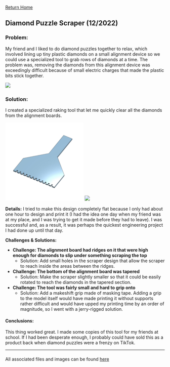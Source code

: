 [Return Home](../../README.md)

## Diamond Puzzle Scraper (12/2022)

### Problem:
My friend and I liked to do diamond puzzles together to relax, which involved lining up tiny plastic diamonds on a small alignment device so we could use a specialized tool to grab rows of diamonds at a time. The problem was, removing the diamonds from this alignment device was exceedingly difficult because of small electric charges that made the plastic bits stick together.

<img src="picture1.gif" width="49%"> 

### Solution:
I created a specialized raking tool that let me quickly clear all the diamonds from the alignment boards.

<img src="picture2.jpg" width="49%"> <img src="picture3.gif" width="49%"> 

**Details:**
I tried to make this design completely flat because I only had about one hour to design and print it (I had the idea one day when my friend was at my place, and I was trying to get it made before they had to leave). I was successful and, as a result, it was perhaps the quickest engineering project I had done up until that day.

**Challenges & Solutions:**
- **Challenge: The alignment board had ridges on it that were high enough for diamonds to slip under something scraping the top** 
    - Solution: Add small holes in the scraper design that allow the scraper to reach inside the areas between the ridges.
- **Challenge: The bottom of the alignment board was tapered**
    - Solution: Make the scraper slightly smaller so that it could be easily rotated to reach the diamonds in the tapered section.
- **Challenge: The tool was fairly small and hard to grip onto** 
    - Solution: Add a makeshift grip made of masking tape. Adding a grip to the model itself would have made printing it without supports rather difficult and would have upped my printing time by an order of magnitude, so I went with a jerry-rigged solution.

#### Conclusions:
This thing worked great. I made some copies of this tool for my friends at school. If I had been desperate enough, I probably could have sold this as a product back when diamond puzzles were a frenzy on TikTok.

---
####
All associated files and images can be found [here](./)
